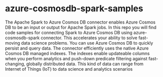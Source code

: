 # azure-cosmosdb-spark-samples
The Apache Spark to Azure Cosmos DB connector enables Azure Cosmos DB to be an input or output for Apache Spark jobs. In this repo you will find code samples for connecting Spark to Azure Cosmos DB using azure-cosmosdb-spark connector. This accelerates your ability to solve fast-moving data science problems. You can use Azure Cosmos DB to quickly persist and query data. The connector efficiently uses the native Azure Cosmos DB managed indexes. The indexes enable updateable columns when you perform analytics and push-down predicate filtering against fast-changing, globally distributed data. This kind of data can range from Internet of Things (IoT) to data science and analytics scenarios
